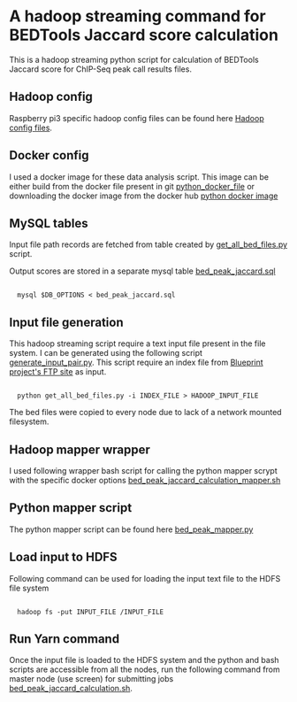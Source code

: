 # A hadoop streaming command for BEDTools Jaccard score calculation

This is a hadoop streaming python script for calculation of BEDTools Jaccard score for ChIP-Seq peak call results files.

## Hadoop config

Raspberry pi3 specific hadoop config files can be found here [Hadoop config files](hadoop_streaming_python_script/hadoop_config/).

## Docker config

I used a docker image for these data analysis script. This image can be either build from the docker file present in git [python_docker_file](https://github.com/avikdatta/python_data_docker_files/tree/master/python_docker_file) or downloading the docker image from the docker hub [python docker image](https://hub.docker.com/r/avikdatta/python_data/)

## MySQL tables

Input file path records are fetched from table created by [get_all_bed_files.py](https://github.com/avikdatta/python_scripts/tree/master/scripts/load_ftp_bed_files_in_db) script. 

Output scores are stored in a separate mysql table [bed_peak_jaccard.sql](hadoop_streaming_python_script/sql/bed_peak_jaccard.sql)

<pre><code>
  mysql $DB_OPTIONS < bed_peak_jaccard.sql
</code></pre>

## Input file generation

This hadoop streaming script require a text input file present in the file system. I can be generated using the following script [generate_input_pair.py](../../script/bed_peak_jaccard_calculation/generate_input_pair.py). This script require an index file from [Blueprint project's FTP site](http://ftp.ebi.ac.uk/pub/databases/blueprint/releases/current_release/homo_sapiens/20160816.data.index) as input.

<pre><code>
  python get_all_bed_files.py -i INDEX_FILE > HADOOP_INPUT_FILE
</code></pre>

The bed files were copied to every node due to lack of a network mounted filesystem.

## Hadoop mapper wrapper

I used following wrapper bash script for calling the python mapper scrypt with the specific docker options [bed_peak_jaccard_calculation_mapper.sh](hadoop_streaming_python_script/hadoop_mapper_wrapper/bed_peak_jaccard_calculation_mapper.sh)

## Python mapper script

The python mapper script can be found here [bed_peak_mapper.py](hadoop_streaming_python_script/script/bed_peak_jaccard_calculation/bed_peak_mapper.py)

## Load input to HDFS

Following command can be used for loading the input text file to the HDFS file system

<pre><code>
  hadoop fs -put INPUT_FILE /INPUT_FILE
</code></pre>

## Run Yarn command

Once the input file is loaded to the HDFS system and the python and bash scripts are accessible from all the nodes, run the following command from master node (use screen) for submitting jobs [bed_peak_jaccard_calculation.sh](hadoop_streaming_python_script/hadoop_command/bed_peak_jaccard_calculation/bed_peak_jaccard_calculation.sh).
